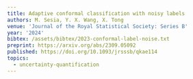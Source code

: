 ```yaml
---
title: Adaptive conformal classification with noisy labels
authors: M. Sesia, Y. X. Wang, X. Tong
venue: 'Journal of the Royal Statistical Society: Series B'
year: '2024'
bibtex: /assets/bibtex/2023-conformal-label-noise.txt
preprint: https://arxiv.org/abs/2309.05092
published: https://doi.org/10.1093/jrsssb/qkae114
topics:
  - uncertainty-quantification
---
```

